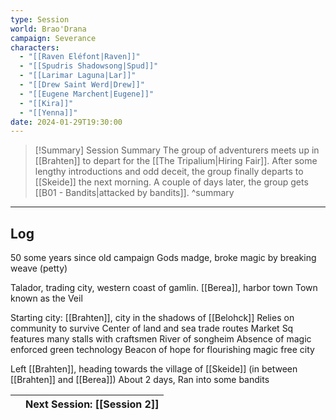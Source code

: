 ```yaml
---
type: Session
world: Brao'Drana
campaign: Severance
characters:
  - "[[Raven Eléfont|Raven]]"
  - "[[Spudris Shadowsong|Spud]]"
  - "[[Larimar Laguna|Lar]]"
  - "[[Drew Saint Werd|Drew]]"
  - "[[Eugene Marchent|Eugene]]"
  - "[[Kira]]"
  - "[[Yenna]]"
date: 2024-01-29T19:30:00
---
```


> [!Summary] Session Summary
The group of adventurers meets up in [[Brahten]] to depart for the [[The Tripalium|Hiring Fair]].
After some lengthy introductions and odd deceit, the group finally departs to [[Skeide]] the next morning.
A couple of days later, the group gets [[B01 - Bandits|attacked by bandits]].
^summary

---

## Log
50 some years since old campaign
Gods madge, broke magic by breaking weave (petty)

Talador, trading city, western coast of gamlin.
[[Berea]], harbor town
Town known as the Veil

Starting city: [[Brahten]], city in the shadows of [[Belohck]]
Relies on community to survive
Center of land and sea trade routes
Market Sq features many stalls with craftsmen
River of songheim
Absence of magic enforced green technology
Beacon of hope for flourishing magic free city

Left [[Brahten]], heading towards the village of [[Skeide]] (in between [[Brahten]] and [[Berea]])
About 2 days, Ran into some bandits

|     | Next Session: [[Session 2]] |
| --- | --------------------------- |

